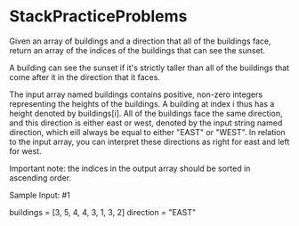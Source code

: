 # StackPracticeProblems

Given an array of buildings and a direction that all of the buildings face, return an array of the indices of the buildings that can see the sunset.

A building can see the sunset if it's strictly taller than all of the buildings that come after it in the direction that it faces.

The input array named buildings contains positive, non-zero integers representing the heights of the buildings. A building at index i thus has a height denoted by buildings[i]. All of the buildings face the same direction, and this direction is either east or west, denoted by the input string named direction, which eill always be equal to either "EAST" or "WEST". In relation to the input array, you can interpret these directions as right for east and left for west.

Important note: the indices in the output array should be sorted in ascending order.

Sample Input: #1

buildings = [3, 5, 4, 4, 3, 1, 3, 2]
direction = "EAST"
